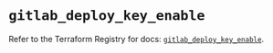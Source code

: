 # `gitlab_deploy_key_enable`

Refer to the Terraform Registry for docs: [`gitlab_deploy_key_enable`](https://registry.terraform.io/providers/gitlabhq/gitlab/17.7.0/docs/resources/deploy_key_enable).
